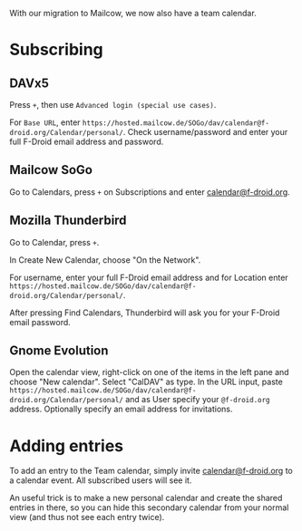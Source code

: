 With our migration to Mailcow, we now also have a team calendar.

# Subscribing
## DAVx5
Press `+`, then use `Advanced login (special use cases)`.

For `Base URL`, enter `https://hosted.mailcow.de/SOGo/dav/calendar@f-droid.org/Calendar/personal/`. Check username/password and enter your full F-Droid email address and password.

## Mailcow SoGo
Go to Calendars, press `+` on Subscriptions and enter calendar@f-droid.org.

## Mozilla Thunderbird
Go to Calendar, press `+`.

In Create New Calendar, choose "On the Network".

For username, enter your full F-Droid email address and for Location enter `https://hosted.mailcow.de/SOGo/dav/calendar@f-droid.org/Calendar/personal/`.

After pressing Find Calendars, Thunderbird will ask you for your F-Droid email password.

## Gnome Evolution
Open the calendar view, right-click on one of the items in the left pane and choose "New calendar". Select "CalDAV" as type. In the URL input, paste `https://hosted.mailcow.de/SOGo/dav/calendar@f-droid.org/Calendar/personal/` and as User specify your `@f-droid.org` address. Optionally specify an email address for invitations.

# Adding entries
To add an entry to the Team calendar, simply invite calendar@f-droid.org to a calendar event. All subscribed users will see it.

An useful trick is to make a new personal calendar and create the shared entries in there, so you can hide this secondary calendar from your normal view (and thus not see each entry twice).